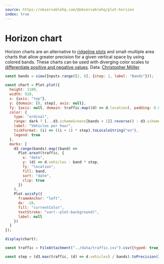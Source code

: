 ```yaml
---
source: https://observablehq.com/@observablehq/plot-horizon
index: true
---
```


# Horizon chart

Horizon charts are an alternative to [ridgeline plots](./ridgeline-plot) and small-multiple area charts that allow greater precision for a given vertical space by using colored bands. These charts can be used with diverging color scales to [differentiate positive and negative values](./diverging-horizon-chart). Data: [Christopher Möller](https://gist.github.com/chrtze/c74efb46cadb6a908bbbf5227934bfea).

```js
const bands = view(Inputs.range([2, 8], {step: 1, label: "Bands"}));
```

```js echo
const chart = Plot.plot({
  height: 1100,
  width: 928,
  x: {axis: "top"},
  y: {domain: [0, step], axis: null},
  fy: {axis: null, domain: traffic.map((d) => d.location), padding: 0.05},
  color: {
    type: "ordinal",
    range: dark ? [...d3.schemeGreens[bands + 1]].reverse() : d3.schemeGreens[bands],
    label: "Vehicles per hour",
    tickFormat: (i) => ((i + 1) * step).toLocaleString("en"),
    legend: true
  },
  marks: [
    d3.range(bands).map((band) =>
      Plot.areaY(traffic, {
        x: "date",
        y: (d) => d.vehicles - band * step,
        fy: "location",
        fill: band,
        sort: "date",
        clip: true
      })
    ),
    Plot.axisFy({
      frameAnchor: "left",
      dx: -28,
      fill: "currentColor",
      textStroke: "var(--plot-background)",
      label: null
    })
  ]
});

display(chart);
```

```js echo
const traffic = FileAttachment("../data/traffic.csv").csv({typed: true});
```

```js echo
const step = (d3.max(traffic, (d) => d.vehicles) / bands).toPrecision(2);
```
